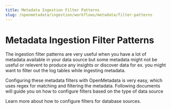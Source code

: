 ```yaml
---
title: Metadata Ingestion Filter Patterns
slug: /openmetadata/ingestion/workflows/metadata/filter-patterns
---
```


# Metadata Ingestion Filter Patterns

The ingestion filter patterns are very useful when you have a lot of metadata available in your data source but 
some metadata might not be useful or relevent to produce any insights or discover data for ex. you might want to
filter out the log tables while ingesting metadata.

Configuring these metadata filters with OpenMetadata is very easy, which uses regex for matching and filtering the metadata. 
Following documents will guide you on how to configure filters based on the type of data source

<InlineCalloutContainer>
  <InlineCallout
    color="violet-70"
    bold="Database Filter Patterns"
    icon="cable"
    href="/openmetadata/ingestion/workflows/metadata/filter-patterns/database"
  >
    Learn more about how to configure filters for database sources.
  </InlineCallout>
</InlineCalloutContainer>


